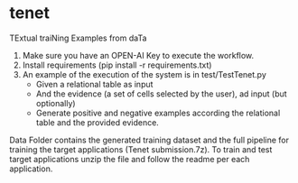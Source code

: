 # tenet
TExtual traiNing Examples from daTa

1. Make sure you have an OPEN-AI Key to execute the workflow.
2. Install requirements (pip install -r requirements.txt)
3. An example of the execution of the system is in test/TestTenet.py
   - Given a relational table as input
   - And the evidence (a set of cells selected by the user), ad input (but optionally)
   - Generate positive and negative examples according the relational table and the provided evidence.

Data Folder contains the generated training dataset and the full pipeline for training the target applications (Tenet submission.7z).
To train and test target applications unzip the file and follow the readme per each application.
